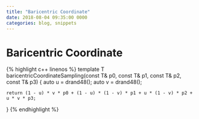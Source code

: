 ```yaml
---
title: "Baricentric Coordinate"
date: 2018-08-04 09:35:00 0000
categories: blog, snippets
---
```

# Baricentric Coordinate
{% highlight c++ linenos %}
template <typename T>
T baricentricCoordinateSampling(const T& p0, const T& p1, const T& p2, const T& p3)
{
    auto u = drand48();
    auto v = drand48();

    return (1 - u) * v * p0 + (1 - u) * (1 - v) * p1 + u * (1 - v) * p2 + u * v * p3;
}
{% endhighlight %}
